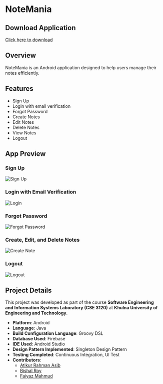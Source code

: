# NoteMania

## Download Application
[Click here to download](https://github.com/faiyaz103/NoteMania/tags)

## Overview
NoteMania is an Android application designed to help users manage their notes efficiently.

## Features
- Sign Up
- Login with email verification
- Forgot Password
- Create Notes
- Edit Notes
- Delete Notes
- View Notes
- Logout

## App Preview
### Sign Up
![Sign Up](assets/signup.jpg)

### Login with Email Verification
![Login](assets/login.jpg)

### Forgot Password
![Forgot Password](assets/forgotpass.jpg)

### Create, Edit, and Delete Notes
![Create Note](assets/apphome.jpg)

### Logout
![Logout](assets/logout.jpg)

## Project Details
This project was developed as part of the course **Software Engineering and Information Systems Laboratory (CSE 3120)** at **Khulna University of Engineering and Technology**.

- **Platform**: Android
- **Language**: Java
- **Build Configuration Language**: Groovy DSL
- **Database Used**: Firebase
- **IDE Used**: Android Studio
- **Design Pattern Implemented**: Singleton Design Pattern
- **Testing Completed**: Continuous Integration, UI Test
- **Contributors**:
  - [Atikur Rahman Asib](https://github.com/Asib-104) 
  - [Bishal Roy](https://github.com/IronDigger098)
  - [Faiyaz Mahmud](https://github.com/faiyaz103)
